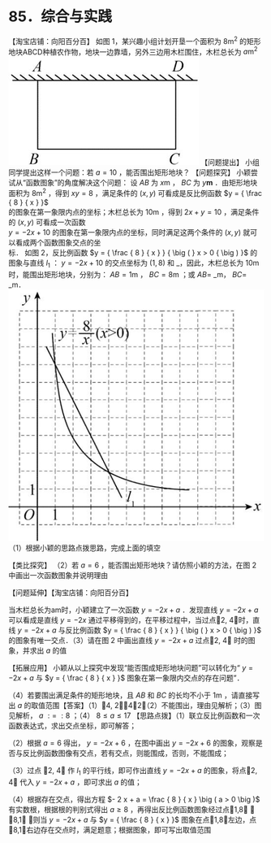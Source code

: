 # 85．综合与实践
【淘宝店铺：向阳百分百】 如图 1，某兴趣小组计划开垦一个面积为 $8 \mathrm { m } ^ { 2 }$ 的矩形地块ABCD种植农作物，地块一边靠墙，另外三边用木栏围住，木栏总长为 $a \mathrm { m } ^ { 2 }$
![](<../../qs_image_DB/专题1-4_一文搞定反比例函数7个模型，13类题型（解析版）_/f100d540f2f9c1938ae54fddbafe23c04c2670fa374827039f046f08c01fdf07.jpg>)
【问题提出】 小组同学提出这样一个问题：若 $a = 1 0$ ，能否围出矩形地块？
【问题探究】 小颖尝试从“函数图象”的角度解决这个问题：
设 $A B$ 为 $x \mathrm { m }$ ， $B C$ 为 $y \mathbf { m }$ ．由矩形地块面积为 $8 \mathrm m ^ { 2 }$ ，得到 $x y = 8$ ，满足条件的 $\scriptstyle ( x , y )$ 可看成是反比例函数 $y = { \frac { 8 } { x } }$   
的图象在第一象限内点的坐标；木栏总长为 $1 0 \mathrm { m }$ ，得到 $2 x + y = 1 0$ ，满足条件的 $\scriptstyle ( x , y )$ 可看成一次函数  
$y = - 2 x + 1 0$ 的图象在第一象限内点的坐标，同时满足这两个条件的 $\scriptstyle ( x , y )$ 就可以看成两个函数图象交点的坐  
标．
如图 2，反比例函数 $y = { \frac { 8 } { x } } { \big ( } x > 0 { \big ) }$ 的图象与直线 $l _ { 1 }$ ： $y = - 2 x + 1 0$ 的交点坐标为 $\left( 1 , 8 \right)$ 和 _，因此，木栏总长为 $1 0 \mathrm { m }$ 时，能围出矩形地块，分别为： $A B = 1 { \mathrm { m } }$ ， $B C = 8 \mathrm { m }$ ；或 $A B =$ _m， $B C =$ _m．
![](<../../qs_image_DB/专题1-4_一文搞定反比例函数7个模型，13类题型（解析版）_/36dcd2435184663be79f1fcab7174502b80575114ea37d1a6f1ef291fb3d17db.jpg>)
（1）根据小颖的思路点拨思路，完成上面的填空

【类比探究】
（2）若 $a = 6$ ，能否围出矩形地块？请仿照小颖的方法，在图 2 中画出一次函数图象并说明理由

【问题延伸】【淘宝店铺：向阳百分百】

当木栏总长为am时，小颖建立了一次函数 $y = - 2 x + a$ ．发现直线 $y = - 2 x + a$ 可以看成是直线 $y = - 2 x$ 通过平移得到的，在平移过程中，当过点2, 4时，直线 $y = - 2 x + a$ 与反比例函数 $y = { \frac { 8 } { x } } { \big ( } x > 0 { \big ) }$ 的图象有唯一交点．（3）请在图 2 中画出直线 $y = - 2 x + a$ 过点2, 4 时的图象，并求出 $a$ 的值

【拓展应用】 小颖从以上探究中发现“能否围成矩形地块问题”可以转化为“ $y = - 2 x + a$ 与 $y = { \frac { 8 } { x } }$ 图象在第一象限内交点的存在问题”．

（4）若要围出满足条件的矩形地块，且 $A B$ 和 $B C$ 的长均不小于 $1 \mathrm { m }$ ，请直接写出 $a$ 的取值范围【答案】（1）4, 2；4；2；（2）不能围出，理由见解析；（3）图见解析， $a \ : = \ : 8$ ；（4） $8 \leq a \leq 1 7$ 【思路点拨】（1）联立反比例函数和一次函数表达式，求出交点坐标，即可解答；

（2）根据 $a = 6$ 得出， $y = - 2 x + 6$ ，在图中画出 $y = - 2 x + 6$ 的图象，观察是否与反比例函数图像有交点，若有交点，则能围成，否则，不能围成；

（3）过点 2, 4 作 $l _ { 1 }$ 的平行线，即可作出直线 $y = - 2 x + a$ 的图象，将点2, 4 代入 $y = - 2 x + a$ ，即可求出 $a$ 的值；

（4）根据存在交点，得出方程 $- 2 x + a = \frac { 8 } { x } \big ( a > 0 \big )$ 有实数根，根据根的判别式得出 $a \geq 8$ ，再得出反比例函数图象经过点1,8 ，8,1 ，则当 $y = - 2 x + a$ 与 $y = { \frac { 8 } { x } }$ 图象在点1,8左边，点8,1右边存在交点时，满足题意；根据图象，即可写出取值范围
